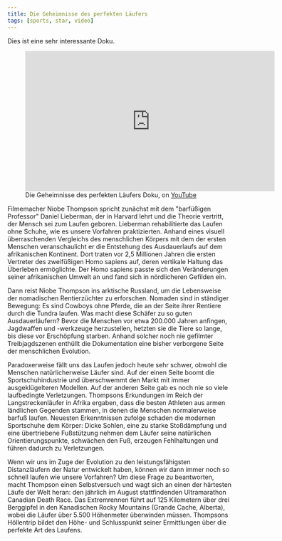 ```yaml
---
title: Die Geheimnisse des perfekten Läufers
tags: [sports, star, video]
---
```

Dies ist eine sehr interessante Doku.

<figure>
<iframe width="560" height="315" src="https://www.youtube.com/embed/E4ATpi6XPcg" title="YouTube video player" frameborder="0" allow="accelerometer; autoplay; clipboard-write; encrypted-media; gyroscope; picture-in-picture" allowfullscreen></iframe>
<figcaption>Die Geheimnisse des perfekten Läufers Doku, on <a href="https://youtu.be/E4ATpi6XPcg">YouTube</a></figcaption>
</figure>

Filmemacher Niobe Thompson spricht zunächst mit dem "barfüßigen Professor" Daniel Lieberman, der in Harvard lehrt und die Theorie vertritt, der Mensch sei zum Laufen geboren. Lieberman rehabilitierte das Laufen ohne Schuhe, wie es unsere Vorfahren praktizierten. Anhand eines visuell überraschenden Vergleichs des menschlichen Körpers mit dem der ersten Menschen veranschaulicht er die Entstehung des Ausdauerlaufs auf dem afrikanischen Kontinent. Dort traten vor 2,5 Millionen Jahren die ersten Vertreter des zweifüßigen Homo sapiens auf, deren vertikale Haltung das Überleben ermöglichte. Der Homo sapiens passte sich den Veränderungen seiner afrikanischen Umwelt an und fand sich in nördlicheren Gefilden ein.

Dann reist Niobe Thompson ins arktische Russland, um die Lebensweise der nomadischen Rentierzüchter zu erforschen. Nomaden sind in ständiger Bewegung: Es sind Cowboys ohne Pferde, die an der Seite ihrer Rentiere durch die Tundra laufen. Was macht diese Schäfer zu so guten Ausdauerläufern? Bevor die Menschen vor etwa 200.000 Jahren anfingen, Jagdwaffen und -werkzeuge herzustellen, hetzten sie die Tiere so lange, bis diese vor Erschöpfung starben. Anhand solcher noch nie gefilmter Treibjagdszenen enthüllt die Dokumentation eine bisher verborgene Seite der menschlichen Evolution.

Paradoxerweise fällt uns das Laufen jedoch heute sehr schwer, obwohl die Menschen natürlicherweise Läufer sind. Auf der einen Seite boomt die Sportschuhindustrie und überschwemmt den Markt mit immer ausgeklügelteren Modellen. Auf der anderen Seite gab es noch nie so viele laufbedingte Verletzungen. Thompsons Erkundungen im Reich der Langstreckenläufer in Afrika ergaben, dass die besten Athleten aus armen ländlichen Gegenden stammen, in denen die Menschen normalerweise barfuß laufen. Neuesten Erkenntnissen zufolge schaden die modernen Sportschuhe dem Körper: Dicke Sohlen, eine zu starke Stoßdämpfung und eine übertriebene Fußstützung nehmen dem Läufer seine natürlichen Orientierungspunkte, schwächen den Fuß, erzeugen Fehlhaltungen und führen dadurch zu Verletzungen.

Wenn wir uns im Zuge der Evolution zu den leistungsfähigsten Distanzläufern der Natur entwickelt haben, können wir dann immer noch so schnell laufen wie unsere Vorfahren? Um diese Frage zu beantworten, macht Thompson einen Selbstversuch und wagt sich an einen der härtesten Läufe der Welt heran: den jährlich im August stattfindenden Ultramarathon Canadian Death Race. Das Extremrennen führt auf 125 Kilometern über drei Berggipfel in den Kanadischen Rocky Mountains (Grande Cache, Alberta), wobei die Läufer über 5.500 Höhenmeter überwinden müssen. Thompsons Höllentrip bildet den Höhe- und Schlusspunkt seiner Ermittlungen über die perfekte Art des Laufens.
